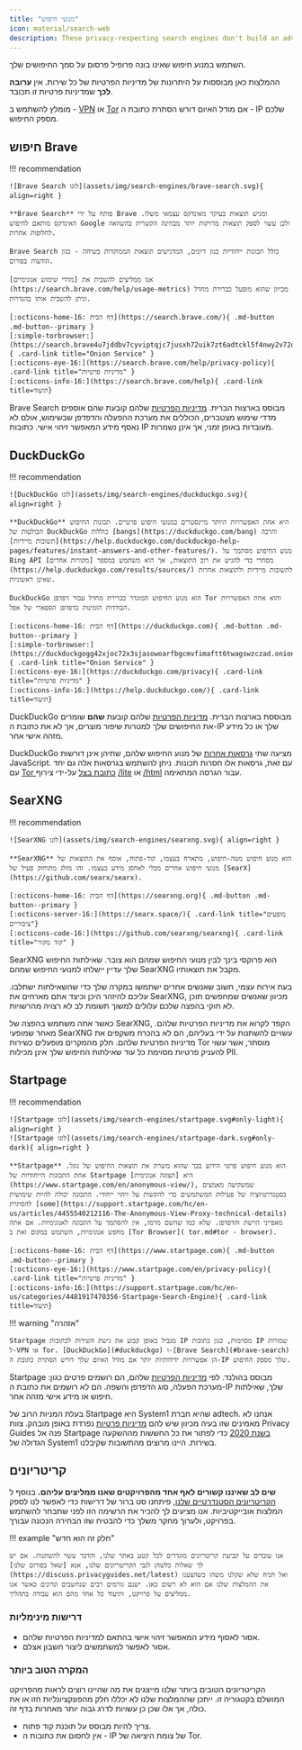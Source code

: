 ```yaml
---
title: "מנועי חיפוש"
icon: material/search-web
description: These privacy-respecting search engines don't build an advertising profile based on your searches.
---
```


השתמש במנוע חיפוש שאינו בונה פרופיל פרסום על סמך החיפושים שלך.

ההמלצות כאן מבוססות על היתרונות של מדיניות הפרטיות של כל שירות. אין **ערובה לכך** שמדיניות פרטיות זו תכובד.

מומלץ להשתמש ב - [VPN](vpn.md) או [Tor](https://www.torproject.org/) אם מודל האיום דורש הסתרת כתובת ה - IP שלכם מספק החיפוש.

## חיפוש Brave

!!! recommendation

    ![Brave Search לוגו](assets/img/search-engines/brave-search.svg){ align=right }
    
    **Brave Search** פותח על ידי Brave ומגיש תוצאות בעיקר מאינדקס עצמאי משלו. האינדקס מותאם לחיפוש Google ולכן עשוי לספק תוצאות מדויקות יותר מבחינה הקשרית בהשוואה לחלופות אחרות.
    
    Brave Search כולל תכונות ייחודיות כגון דיונים, המדגישים תוצאות הממוקדות בשיחה - כגון הודעות בפורום.
    
    אנו ממליצים להשבית את [מדדי שימוש אנונימיים](https://search.brave.com/help/usage-metrics) מכיוון שהוא מופעל כברירת מחדל וניתן להשבית אותו בהגדרות.
    
    [:octicons-home-16: דף הבית](https://search.brave.com/){ .md-button .md-button--primary }
    [:simple-torbrowser:](https://search.brave4u7jddbv7cyviptqjc7jusxh72uik7zt6adtckl5f4nwy2v72qd.onion){ .card-link title="Onion Service" }
    [:octicons-eye-16:](https://search.brave.com/help/privacy-policy){ .card-link title="מדיניות פרטיות" }
    [:octicons-info-16:](https://search.brave.com/help){ .card-link title=תיעוד}

Brave Search מבוסס בארצות הברית. [מדיניות הפרטיות](https://search.brave.com/help/privacy-policy) שלהם קובעת שהם אוספים מדדי שימוש מצטברים, הכוללים את מערכת ההפעלה והדפדפן שבשימוש, אולם לא נאסף מידע המאפשר זיהוי אישי. כתובות IP מעובדות באופן זמני, אך אינן נשמרות.

## DuckDuckGo

!!! recommendation

    ![DuckDuckGo לוגו](assets/img/search-engines/duckduckgo.svg){ align=right }
    
    **DuckDuckGo** היא אחת האפשרויות היותר מיינסטרים במנועי חיפוש פרטיים. תכונות החיפוש הבולטות של DuckDuckGo כוללות [bangs](https://duckduckgo.com/bang) והרבה [תשובות מיידיות](https://help.duckduckgo.com/duckduckgo-help-pages/features/instant-answers-and-other-features/). מנוע החיפוש מסתמך על Bing API מסחרי כדי להגיש את רוב התוצאות, אך הוא משתמש במספר [מקורות אחרים](https://help.duckduckgo.com/results/sources/) לתשובות מיידיות ולתוצאות אחרות שאינן ראשוניות.
    
    DuckDuckGo הוא מנוע החיפוש המוגדר כברירת מחדל עבור דפדפן Tor והוא אחת האפשרויות הבודדות הזמינות בדפדפן הספארי של אפל.
    
    [:octicons-home-16: דף הבית](https://duckduckgo.com){ .md-button .md-button--primary }
    [:simple-torbrowser:](https://duckduckgogg42xjoc72x3sjasowoarfbgcmvfimaftt6twagswzczad.onion){ .card-link title="Onion Service" }
    [:octicons-eye-16:](https://duckduckgo.com/privacy){ .card-link title="מדיניות פרטיות" }
    [:octicons-info-16:](https://help.duckduckgo.com/){ .card-link title=תיעוד}

DuckDuckGo מבוססת בארצות הברית. [מדיניות הפרטיות](https://duckduckgo.com/privacy) שלהם קובעת **שהם** שומרים את החיפושים שלך למטרות שיפור מוצרים, אך לא את כתובת ה-IP שלך או כל מידע מזהה אישי אחר.

DuckDuckGo מציעה שתי [גרסאות אחרות](https://help.duckduckgo.com/features/non-javascript/) של מנוע החיפוש שלהם, שתיהן אינן דורשות JavaScript. עם זאת, גרסאות אלו חסרות תכונות. ניתן להשתמש בגרסאות אלה גם יחד עם [Tor כתובת בצל](https://duckduckgogg42xjoc72x3sjasowoarfbgcmvfimaftt6twagswzczad.onion/) על-ידי צירוף [/lite](https://duckduckgogg42xjoc72x3sjasowoarfbgcmvfimaftt6twagswzczad.onion/lite) או [/html](https://duckduckgogg42xjoc72x3sjasowoarfbgcmvfimaftt6twagswzczad.onion/html) עבור הגרסה המתאימה.

## SearXNG

!!! recommendation

    ![SearXNG לוגו](assets/img/search-engines/searxng.svg){ align=right }
    
    **SearXNG** הוא מנוע חיפוש מטה-חיפוש, מתארח בעצמו, קוד-פתוח, אוסף את התוצאות של מנועי חיפוש אחרים מבלי לאחסן מידע בעצמו. זהו מזלג מתוחזק פעיל של [SearX](https://github.com/searx/searx).
    
    [:octicons-home-16: דף הבית](https://searxng.org){ .md-button .md-button--primary }
    [:octicons-server-16:](https://searx.space/){ .card-link title="מופעים ציבוריים"}
    [:octicons-code-16:](https://github.com/searxng/searxng){ .card-link title="קוד מקור" }

SearXNG הוא פרוקסי בינך לבין מנועי החיפוש שמהם הוא צובר. שאילתות החיפוש שלך עדיין יישלחו למנועי החיפוש שמהם SearXNG מקבל את תוצאותיו.

בעת אירוח עצמי, חשוב שאנשים אחרים ישתמשו במקרה שלך כדי שהשאילתות ישתלבו. עליכם להיזהר היכן וכיצד אתם מארחים את SearXNG, מכיוון שאנשים שמחפשים תוכן לא חוקי בהפצה שלכם עלולים למשוך תשומת לב לא רצויה מהרשויות.

כאשר אתה משתמש בהפצה של SearXNG, הקפד לקרוא את מדיניות הפרטיות שלהם. מאחר שמופעי SearXNG עשויים להשתנות על ידי בעליהם, הם לא בהכרח משקפים את מדיניות הפרטיות שלהם. חלק מהמקרים מופעלים כשירות Tor מוסתר, אשר עשוי להעניק פרטיות מסוימת כל עוד שאילתות החיפוש שלך אינן מכילות PII.

## Startpage

!!! recommendation

    ![Startpage לוגו](assets/img/search-engines/startpage.svg#only-light){ align=right }
    ![Startpage לוגו](assets/img/search-engines/startpage-dark.svg#only-dark){ align=right }
    
    **Startpage** הוא מנוע חיפוש פרטי הידוע בכך שהוא משרת את תוצאות החיפוש של גוגל.  אחת התכונות הייחודיות של Startpage היא [תצוגה אנונימית](https://www.startpage.com/en/anonymous-view/), שמשקיעה מאמצים בסטנדרטיזציה של פעילות המשתמשים כדי להקשות על זיהוי ייחודי. התכונה יכולה להיות שימושית להסתרת [some](https://support.startpage.com/hc/en-us/articles/4455540212116-The-Anonymous-View-Proxy-technical-details) מאפייני הרשת והדפדפן. שלא כמו שהשם מרמז, אין להסתמך על התכונה לאנונימיות. אם אתה מחפש אנונימיות, השתמש במקום זאת ב [Tor Browser]( tor.md#tor - browser).
    
    [:octicons-home-16: דף הבית](https://www.startpage.com){ .md-button .md-button--primary }
    [:octicons-eye-16:](https://www.startpage.com/en/privacy-policy){ .card-link title="מדיניות פרטיות" }
    [:octicons-info-16:](https://support.startpage.com/hc/en-us/categories/4481917470356-Startpage-Search-Engine){ .card-link title=תיעוד}

!!! warning "אזהרה"

    Startpage מגביל באופן קבוע את גישת השירות לכתובות IP מסוימות, כגון כתובות IP שמורות ל-VPN או Tor. [DuckDuckGo](#duckduckgo) ו-[Brave Search](#brave-search) הן אפשרויות ידידותיות יותר אם מודל האיום שלך דורש הסתרת כתובת ה-IP שלך מספק החיפוש.

Startpage מבוסס בהולנד. לפי [מדיניות הפרטיות](https://www.startpage.com/en/privacy-policy/) שלהם, הם רושמים פרטים כגון: מערכת הפעלה, סוג הדפדפן והשפה. הם לא רושמים את כתובת ה-IP שלך, שאילתות חיפוש או מידע אישי מזהה אחר.

בעלת המניות הרוב של Startpage היא System1 שהיא חברת adtech. אנחנו לא מאמינים שזו בעיה מכיוון שיש להם [מדיניות פרטיות](https://system1.com/terms/privacy-policy) נפרדת באופן מובהק. צוות Privacy Guides פנה אל Startpage [בשנת 2020](https://web.archive.org/web/20210118031008/https://blog.privacytools.io/relisting-startpage/) כדי לפתור את כל החששות מההשקעה הגדולה של System1 בשירות. היינו מרוצים מהתשובות שקיבלנו.

## קריטריונים

**שים לב שאיננו קשורים לאף אחד מהפרויקטים שאנו ממליצים עליהם.** בנוסף ל [הקריטריונים הסטנדרטיים שלנו](about/criteria.md), פיתחנו סט ברור של דרישות כדי לאפשר לנו לספק המלצות אובייקטיביות. אנו מציעים לך להכיר את הרשימה הזו לפני שתבחר להשתמש בפרויקט, ולערוך מחקר משלך כדי להבטיח שזו הבחירה הנכונה עבורך.

!!! example "חלק זה הוא חדש"

    אנו עובדים על קביעת קריטריונים מוגדרים לכל קטע באתר שלנו, והדבר עשוי להשתנות. אם יש לך שאלות כלשהן לגבי הקריטריונים שלנו, אנא [שאל בפורום שלנו](https://discuss.privacyguides.net/latest) ואל תניח שלא שקלנו משהו כשהצענו את ההמלצות שלנו אם הוא לא רשום כאן. ישנם גורמים רבים שנחשבים ונדונים כאשר אנו ממליצים על פרויקט, ותיעוד כל אחד מהם הוא עבודה בתהליך.

### דרישות מינימליות

- אסור לאסוף מידע המאפשר זיהוי אישי בהתאם למדיניות הפרטיות שלהם.
- אסור לאפשר למשתמשים ליצור חשבון אצלם.

### המקרה הטוב ביותר

הקריטריונים הטובים ביותר שלנו מייצגים את מה שהיינו רוצים לראות מהפרויקט המושלם בקטגוריה זו. ייתכן שההמלצות שלנו לא יכללו חלק מהפונקציונליות הזו או את כולה, אך אלו שכן כן עשויות לדרג גבוה יותר מאחרות בדף זה.

- צריך להיות מבוסס על תוכנת קוד פתוח.
- אין לחסום את כתובות ה - IP של צומת היציאה של Tor.
